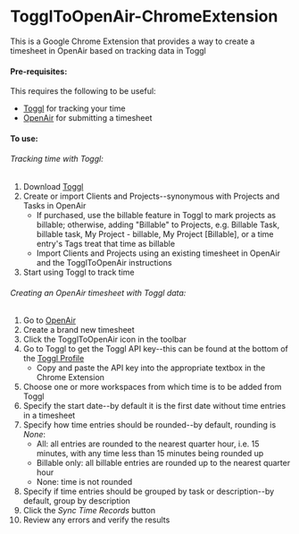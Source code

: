 # TogglToOpenAir-ChromeExtension
This is a Google Chrome Extension that provides a way to create a timesheet in OpenAir based on tracking data in Toggl

#### Pre-requisites:
This requires the following to be useful:
- [Toggl](https://toggl.com/) for tracking your time
- [OpenAir](https://www.openair.com/index.pl) for submitting a timesheet

#### To use:

###### Tracking time with Toggl:
1) Download [Toggl](https://toggl.com/)
2) Create or import Clients and Projects--synonymous with Projects and Tasks in OpenAir
   - If purchased, use the billable feature in Toggl to mark projects as billable; otherwise, adding "Billable" to Projects, e.g. Billable Task, billable task, My Project - billable, My Project [Billable], or a time entry's Tags treat that time as billable
   - Import Clients and Projects using an existing timesheet in OpenAir and the TogglToOpenAir instructions
3) Start using Toggl to track time

###### Creating an OpenAir timesheet with Toggl data:
1) Go to [OpenAir](https://www.openair.com/index.pl)
2) Create a brand new timesheet
3) Click the TogglToOpenAir icon in the toolbar
4) Go to Toggl to get the Toggl API key--this can be found at the bottom of the [Toggl Profile](https://toggl.com/app/profile)
   - Copy and paste the API key into the appropriate textbox in the Chrome Extension
5) Choose one or more workspaces from which time is to be added from Toggl
6) Specify the start date--by default it is the first date without time entries in a timesheet
7) Specify how time entries should be rounded--by default, rounding is _None_:
   - All:  all entries are rounded to the nearest quarter hour, i.e. 15 minutes, with any time less than 15 minutes being rounded up
   - Billable only: all billable entries are rounded up to the nearest quarter hour
   - None: time is not rounded
8) Specify if time entries should be grouped by task or description--by default, group by description
9) Click the *Sync Time Records* button
10) Review any errors and verify the results